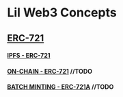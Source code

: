 # Lil Web3 Concepts

## [ERC-721](https://github.com/davd-ops/lil-web3-concepts/ERC721)
#### [IPFS - ERC-721](https://github.com/davd-ops/lil-web3-concepts/ERC721/IPFS)
#### [ON-CHAIN - ERC-721](https://github.com/davd-ops/lil-web3-concepts/ERC721/on-chain) //TODO
#### [BATCH MINTING - ERC-721A](https://github.com/davd-ops/lil-web3-concepts/ERC721/ERC721A) //TODO

